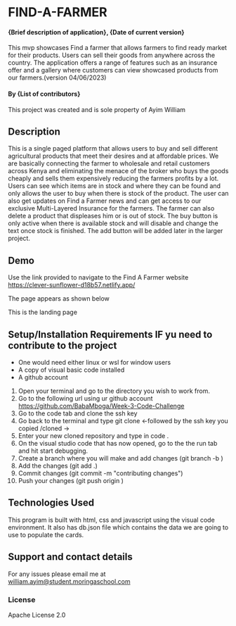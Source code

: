 # FIND-A-FARMER

#### {Brief description of application}, {Date of current version}

This mvp showcases Find a farmer that allows farmers to find ready market for their products. Users can sell their goods from anywhere across the country. The application offers a range of features such as an insurance offer and a gallery where customers can view showcased products from our farmers.(version 04/06/2023)

#### By **{List of contributors}**

This project was created and is sole property of Ayim William

## Description

This is a single paged platform that allows users to buy and sell different agricultural products that meet their desires and at affordable prices. We are basically connecting the farmer to wholesale and retail customers across Kenya and eliminating the menace of the broker who buys the goods cheaply and sells them expensively reducing the farmers profits by a lot. Users can see which items are in stock and where they can be found and only allows the user to buy when there is stock of the product. The user can also get updates on Find a Farmer news and can get access to our exclusive Multi-Layered Insurance for the farmers. The farmer can also delete a product that displeases him or is out of stock. The buy button is only active when there is available stock and will disable and change the text once stock is finished. The add button will be added later in the larger project.

## Demo

Use the link provided to navigate to the Find A Farmer website https://clever-sunflower-d18b57.netlify.app/

The page appears as shown below

This is the landing page

## Setup/Installation Requirements IF yu need to contribute to the project

- One would need either linux or wsl for window users
- A copy of visual basic code installed
- A github account

1. Open your terminal and go to the directory you wish to work from.
2. Go to the following url using ur github account https://github.com/BabaMboga/Week-3-Code-Challenge
3. Go to the code tab and clone the ssh key
4. Go back to the terminal and type git clone <-followed by the ssh key you copied /cloned ->
5. Enter your new cloned repository and type in code .
6. On the visual studio code that has now opened, go to the the run tab and hit start debugging.
7. Create a branch where you will make and add changes (git branch -b <branchname>)
8. Add the changes (git add .)
9. Commit changes (git commit -m "contributing changes")
10. Push your changes (git push origin <branchname>)

## Technologies Used

This program is built with html, css and javascript using the visual code environment.
It also has db.json file which contains the data we are going to use to populate the cards.

## Support and contact details

For any issues please email me at william.ayim@student.moringaschool.com

### License

Apache License 2.0
